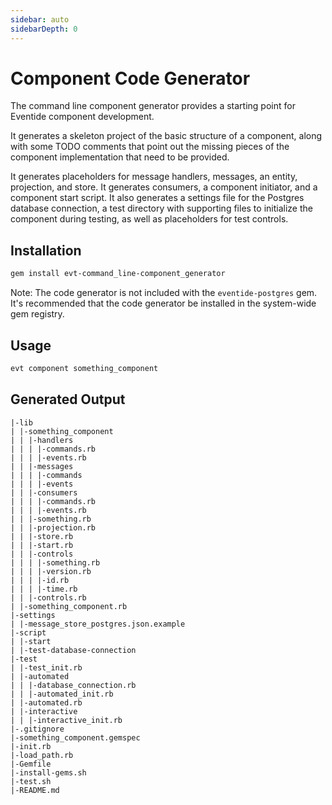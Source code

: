 ```yaml
---
sidebar: auto
sidebarDepth: 0
---
```


# Component Code Generator

The command line component generator provides a starting point for Eventide component development.

It generates a skeleton project of the basic structure of a component, along with some TODO comments that point out the missing pieces of the component implementation that need to be provided.

It generates placeholders for message handlers, messages, an entity, projection, and store. It generates consumers, a component initiator, and a component start script. It also generates a settings file for the Postgres database connection, a test directory with supporting files to initialize the component during testing, as well as placeholders for test controls.

## Installation

``` bash
gem install evt-command_line-component_generator
```

<div class="note custom-block">
  <p>
    Note: The code generator is not included with the <code>eventide-postgres</code> gem. It's recommended that the code generator be installed in the system-wide gem registry.
  </p>
</div>

## Usage

``` bash
evt component something_component
```

## Generated Output

```
|-lib
| |-something_component
| | |-handlers
| | | |-commands.rb
| | | |-events.rb
| | |-messages
| | | |-commands
| | | |-events
| | |-consumers
| | | |-commands.rb
| | | |-events.rb
| | |-something.rb
| | |-projection.rb
| | |-store.rb
| | |-start.rb
| | |-controls
| | | |-something.rb
| | | |-version.rb
| | | |-id.rb
| | | |-time.rb
| | |-controls.rb
| |-something_component.rb
|-settings
| |-message_store_postgres.json.example
|-script
| |-start
| |-test-database-connection
|-test
| |-test_init.rb
| |-automated
| | |-database_connection.rb
| | |-automated_init.rb
| |-automated.rb
| |-interactive
| | |-interactive_init.rb
|-.gitignore
|-something_component.gemspec
|-init.rb
|-load_path.rb
|-Gemfile
|-install-gems.sh
|-test.sh
|-README.md
```
